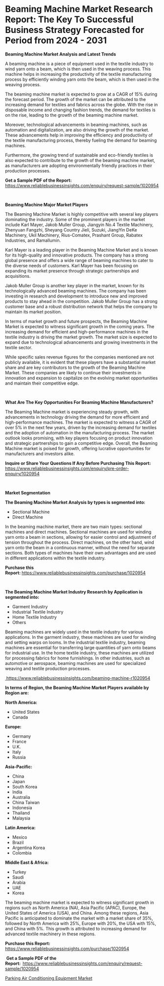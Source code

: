 <p><h1>Beaming Machine Market Research Report: The Key To Successful Business Strategy Forecasted for Period from 2024 - 2031</h1></p><p><strong>Beaming Machine Market Analysis and Latest Trends</strong></p>
<p><p>A beaming machine is a piece of equipment used in the textile industry to wind yarn onto a beam, which is then used in the weaving process. This machine helps in increasing the productivity of the textile manufacturing process by efficiently winding yarn onto the beam, which is then used in the weaving process.</p><p>The beaming machine market is expected to grow at a CAGR of 15% during the forecast period. The growth of the market can be attributed to the increasing demand for textiles and fabrics across the globe. With the rise in disposable income and changing fashion trends, the demand for textiles is on the rise, leading to the growth of the beaming machine market.</p><p>Moreover, technological advancements in beaming machines, such as automation and digitalization, are also driving the growth of the market. These advancements help in improving the efficiency and productivity of the textile manufacturing process, thereby fueling the demand for beaming machines.</p><p>Furthermore, the growing trend of sustainable and eco-friendly textiles is also expected to contribute to the growth of the beaming machine market, as manufacturers are adopting environmentally friendly practices in their production processes.</p></p>
<p><strong>Get a Sample PDF of the Report:&nbsp;</strong> <a href="https://www.reliablebusinessinsights.com/enquiry/request-sample/1020954">https://www.reliablebusinessinsights.com/enquiry/request-sample/1020954</a></p>
<p>&nbsp;</p>
<p><strong>Beaming Machine Major Market Players</strong></p>
<p><p>The Beaming Machine Market is highly competitive with several key players dominating the industry. Some of the prominent players in the market include Karl Mayer, Jakob Muller Group, Jiangyin No.4 Textile Machinery, Zhenyuan Fangzhi, Sheyang Country Jieli, Suzuki, JiangYin DeKe Machinery, Ukil Machinery, Rius-Comatex, Prashant Group, Rabatex Industries, and Ramallumin.</p><p>Karl Mayer is a leading player in the Beaming Machine Market and is known for its high-quality and innovative products. The company has a strong global presence and offers a wide range of beaming machines to cater to the diverse needs of customers. Karl Mayer has been focusing on expanding its market presence through strategic partnerships and acquisitions.</p><p>Jakob Muller Group is another key player in the market, known for its technologically advanced beaming machines. The company has been investing in research and development to introduce new and improved products to stay ahead in the competition. Jakob Muller Group has a strong customer base and a robust distribution network that helps the company to maintain its market position.</p><p>In terms of market growth and future prospects, the Beaming Machine Market is expected to witness significant growth in the coming years. The increasing demand for efficient and high-performance machines in the textile industry is driving the market growth. The market size is expected to expand due to technological advancements and growing investments in the textile sector.</p><p>While specific sales revenue figures for the companies mentioned are not publicly available, it is evident that these players have a substantial market share and are key contributors to the growth of the Beaming Machine Market. These companies are likely to continue their investments in innovation and expansion to capitalize on the evolving market opportunities and maintain their competitive edge.</p></p>
<p>&nbsp;</p>
<p><strong>What Are The Key Opportunities For Beaming Machine Manufacturers?</strong></p>
<p><p>The Beaming Machine market is experiencing steady growth, with advancements in technology driving the demand for more efficient and high-performance machines. The market is expected to witness a CAGR of over 5% in the next few years, driven by the increasing demand for textiles and the adoption of automation in the manufacturing process. The market outlook looks promising, with key players focusing on product innovation and strategic partnerships to gain a competitive edge. Overall, the Beaming Machine market is poised for growth, offering lucrative opportunities for manufacturers and investors alike.</p></p>
<p><strong>Inquire or Share Your Questions If Any Before Purchasing This Report:</strong> <a href="https://www.reliablebusinessinsights.com/enquiry/pre-order-enquiry/1020954">https://www.reliablebusinessinsights.com/enquiry/pre-order-enquiry/1020954</a></p>
<p>&nbsp;</p>
<p><strong>Market Segmentation</strong></p>
<p><strong>The Beaming Machine Market Analysis by types is segmented into:</strong></p>
<p><ul><li>Sectional Machine</li><li>Direct Machine</li></ul></p>
<p><p>In the beaming machine market, there are two main types: sectional machines and direct machines. Sectional machines are used for winding yarn onto a beam in sections, allowing for easier control and adjustment of tension throughout the process. Direct machines, on the other hand, wind yarn onto the beam in a continuous manner, without the need for separate sections. Both types of machines have their own advantages and are used in different applications within the textile industry.</p></p>
<p><strong>Purchase this Report:&nbsp;</strong><a href="https://www.reliablebusinessinsights.com/purchase/1020954">https://www.reliablebusinessinsights.com/purchase/1020954</a></p>
<p>&nbsp;</p>
<p><strong>The Beaming Machine Market Industry Research by Application is segmented into:</strong></p>
<p><ul><li>Garment Industry</li><li>Industrial Textile Industry</li><li>Home Textile Industry</li><li>Others</li></ul></p>
<p><p>Beaming machines are widely used in the textile industry for various applications. In the garment industry, these machines are used for winding and setting warps on looms. In the industrial textile industry, beaming machines are essential for transferring large quantities of yarn onto beams for industrial use. In the home textile industry, these machines are utilized for processing fabrics for home furnishings. In other industries, such as automotive or aerospace, beaming machines are used for specialized weaving and textile production processes.</p></p>
<p><a href="https://www.reliablebusinessinsights.com/beaming-machine-r1020954">&nbsp;https://www.reliablebusinessinsights.com/beaming-machine-r1020954</a></p>
<p><strong>In terms of Region, the Beaming Machine Market Players available by Region are:</strong></p>
<p>
    <p> <strong> North America: </strong>
        <ul>
            <li>United States</li>
            <li>Canada</li>
        </ul>
        </p> 
    <p> <strong> Europe: </strong>
        <ul>
            <li>Germany</li>
            <li>France</li>
            <li>U.K.</li>
            <li>Italy</li>
            <li>Russia</li>
        </ul>
        </p> 
    <p> <strong> Asia-Pacific: </strong>
        <ul>
            <li>China</li>
            <li>Japan</li>
            <li>South Korea</li>
            <li>India</li>
            <li>Australia</li>
            <li>China Taiwan</li>
            <li>Indonesia</li>
            <li>Thailand</li>
            <li>Malaysia</li>
        </ul>
        </p> 
    <p> <strong> Latin America: </strong>
        <ul>
            <li>Mexico</li>
            <li>Brazil</li>
            <li>Argentina Korea</li>
            <li>Colombia</li>
        </ul>
        </p> 
    <p> <strong> Middle East & Africa: </strong>
        <ul>
            <li>Turkey</li>
            <li>Saudi</li>
            <li>Arabia</li>
            <li>UAE</li>
            <li>Korea</li>
        </ul>
    </p>
    </p>
<p><p>The beaming machine market is expected to witness significant growth in regions such as North America (NA), Asia Pacific (APAC), Europe, the United States of America (USA), and China. Among these regions, Asia Pacific is anticipated to dominate the market with a market share of 35%, followed by North America with 25%, Europe with 20%, the USA with 15%, and China with 5%. This growth is attributed to increasing demand for advanced textile machinery in these regions.</p></p>
<p><strong>Purchase this Report: </strong><a href="https://www.reliablebusinessinsights.com/purchase/1020954">https://www.reliablebusinessinsights.com/purchase/1020954</a></p>
<p>&nbsp;<strong>Get a Sample PDF of the Report:&nbsp;&nbsp;</strong><a href="https://www.reliablebusinessinsights.com/enquiry/request-sample/1020954">https://www.reliablebusinessinsights.com/enquiry/request-sample/1020954</a></p>
<p><strong></strong></p>
<p><p><a href="https://www.linkedin.com/pulse/analyzing-parking-air-conditioning-equipment-market-dynamics-px7oc?trackingId=P%2BaVZR3FT8yt9D2z74Hieg%3D%3D">Parking Air Conditioning Equipment Market</a></p></p>